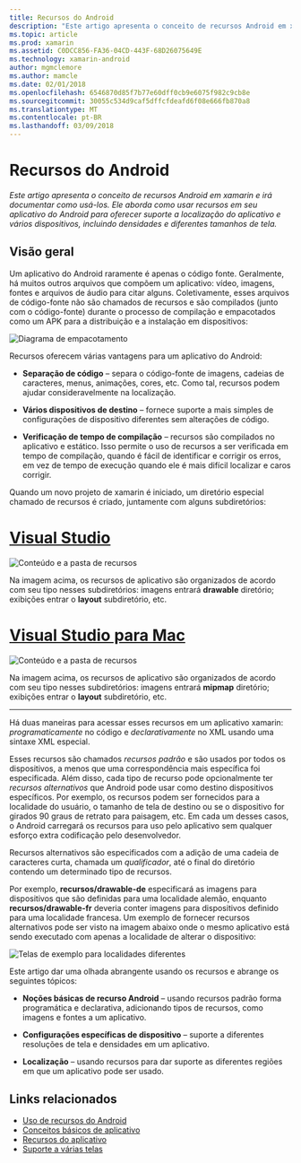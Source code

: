 ```yaml
---
title: Recursos do Android
description: "Este artigo apresenta o conceito de recursos Android em xamarin e irá documentar como usá-los. Ele aborda como usar recursos em seu aplicativo do Android para oferecer suporte a localização do aplicativo e vários dispositivos, incluindo densidades e diferentes tamanhos de tela."
ms.topic: article
ms.prod: xamarin
ms.assetid: C0DCC856-FA36-04CD-443F-68D26075649E
ms.technology: xamarin-android
author: mgmclemore
ms.author: mamcle
ms.date: 02/01/2018
ms.openlocfilehash: 6546870d85f7b77e60dff0cb9e6075f982c9cb8e
ms.sourcegitcommit: 30055c534d9caf5dffcfdeafd6f08e666fb870a8
ms.translationtype: MT
ms.contentlocale: pt-BR
ms.lasthandoff: 03/09/2018
---
```

# <a name="android-resources"></a>Recursos do Android

_Este artigo apresenta o conceito de recursos Android em xamarin e irá documentar como usá-los. Ele aborda como usar recursos em seu aplicativo do Android para oferecer suporte a localização do aplicativo e vários dispositivos, incluindo densidades e diferentes tamanhos de tela._


## <a name="overview"></a>Visão geral

Um aplicativo do Android raramente é apenas o código fonte. Geralmente, há muitos outros arquivos que compõem um aplicativo: vídeo, imagens, fontes e arquivos de áudio para citar alguns. Coletivamente, esses arquivos de código-fonte não são chamados de recursos e são compilados (junto com o código-fonte) durante o processo de compilação e empacotados como um APK para a distribuição e a instalação em dispositivos:

![Diagrama de empacotamento](images/packaging-diagram.png)

Recursos oferecem várias vantagens para um aplicativo do Android:

-  **Separação de código** &ndash; separa o código-fonte de imagens, cadeias de caracteres, menus, animações, cores, etc. Como tal, recursos podem ajudar consideravelmente na localização.

-  **Vários dispositivos de destino** &ndash; fornece suporte a mais simples de configurações de dispositivo diferentes sem alterações de código.

-  **Verificação de tempo de compilação** &ndash; recursos são compilados no aplicativo e estático. Isso permite o uso de recursos a ser verificada em tempo de compilação, quando é fácil de identificar e corrigir os erros, em vez de tempo de execução quando ele é mais difícil localizar e caros corrigir.

Quando um novo projeto de xamarin é iniciado, um diretório especial chamado de recursos é criado, juntamente com alguns subdiretórios:

# <a name="visual-studiotabvswin"></a>[Visual Studio](#tab/vswin)

![Conteúdo e a pasta de recursos](images/resources-folder-vs.png)

Na imagem acima, os recursos de aplicativo são organizados de acordo com seu tipo nesses subdiretórios: imagens entrará **drawable** diretório; exibições entrar o **layout** subdiretório, etc.
 
# <a name="visual-studio-for-mactabvsmac"></a>[Visual Studio para Mac](#tab/vsmac)

![Conteúdo e a pasta de recursos](images/resources-folder-xs.png)

Na imagem acima, os recursos de aplicativo são organizados de acordo com seu tipo nesses subdiretórios: imagens entrará **mipmap** diretório; exibições entrar o **layout** subdiretório, etc.
 
-----

Há duas maneiras para acessar esses recursos em um aplicativo xamarin: *programaticamente* no código e *declarativamente* no XML usando uma sintaxe XML especial.

Esses recursos são chamados *recursos padrão* e são usados por todos os dispositivos, a menos que uma correspondência mais específica foi especificada. Além disso, cada tipo de recurso pode opcionalmente ter *recursos alternativos* que Android pode usar como destino dispositivos específicos. Por exemplo, os recursos podem ser fornecidos para a localidade do usuário, o tamanho de tela de destino ou se o dispositivo for girados 90 graus de retrato para paisagem, etc. Em cada um desses casos, o Android carregará os recursos para uso pelo aplicativo sem qualquer esforço extra codificação pelo desenvolvedor.

Recursos alternativos são especificados com a adição de uma cadeia de caracteres curta, chamada um *qualificador*, até o final do diretório contendo um determinado tipo de recursos.

Por exemplo, **recursos/drawable-de** especificará as imagens para dispositivos que são definidas para uma localidade alemão, enquanto **recursos/drawable-fr** deveria conter imagens para dispositivos definido para uma localidade francesa. Um exemplo de fornecer recursos alternativos pode ser visto na imagem abaixo onde o mesmo aplicativo está sendo executado com apenas a localidade de alterar o dispositivo:

![Telas de exemplo para localidades diferentes](images/localized-screenshots.png)

Este artigo dar uma olhada abrangente usando os recursos e abrange os seguintes tópicos:

-  **Noções básicas de recurso Android** &ndash; usando recursos padrão forma programática e declarativa, adicionando tipos de recursos, como imagens e fontes a um aplicativo.

-  **Configurações específicas de dispositivo** &ndash; suporte a diferentes resoluções de tela e densidades em um aplicativo.

-  **Localização** &ndash; usando recursos para dar suporte as diferentes regiões em que um aplicativo pode ser usado.


## <a name="related-links"></a>Links relacionados

- [Uso de recursos do Android](~/android/app-fundamentals/resources-in-android/android-assets.md)
- [Conceitos básicos de aplicativo](http://developer.android.com/guide/topics/fundamentals.html)
- [Recursos do aplicativo](http://developer.android.com/guide/topics/resources/index.html)
- [Suporte a várias telas](http://developer.android.com/guide/practices/screens_support.html)
